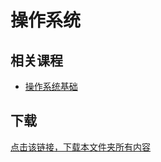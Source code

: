 # 操作系统

## 相关课程

- [操作系统基础](https://github.com/Xovee/uestc-course/tree/master/%E8%AF%BE%E7%A8%8B%E7%9B%AE%E5%BD%95/%E6%93%8D%E4%BD%9C%E7%B3%BB%E7%BB%9F%E5%9F%BA%E7%A1%80)

## 下载

[点击该链接，下载本文件夹所有内容](https://xovee.github.io/gitzip/?https://github.com/Xovee/uestc-course/tree/main/课程目录/计算机操作系统)
